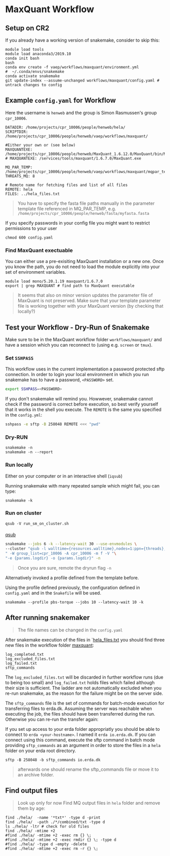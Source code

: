 # MaxQuant Workflow

## Setup on CR2
If you already have a working version of snakemake, consider to skip this:
```
module load tools
module load anaconda3/2019.10
conda init bash
bash
conda env create -f vaep/workflows/maxquant/environment.yml
#  ~/.conda/envs/snakemake
conda activate snakemake
git update-index --assume-unchanged workflows/maxquant/config.yaml # untrack changes to config
```

## Example `config.yaml` for Workflow
Here the username is `henweb` and the group is Simon Rasmussen's group `cpr_10006`.

```
DATADIR: /home/projects/cpr_10006/people/henweb/hela/
SCRIPTDIR: /home/projects/cpr_10006/people/henweb/vaep/workflows/maxquant/

#Either your own or (see below)
MAXQUANTEXE: /home/projects/cpr_10006/people/henweb/MaxQuant_1.6.12.0/MaxQuant/bin/MaxQuantCmd.exe
# MAXQUANTEXE: /services/tools/maxquant/1.6.7.0/MaxQuant.exe

MQ_PAR_TEMP: /home/projects/cpr_10006/people/henweb/vaep/workflows/maxquant/mqpar_template_1.6.xml
THREATS_MQ: 8

# Remote name for fetching files and list of all files
REMOTE: hela
FILES: ../hela_files.txt
```

> You have to specify the fasta file paths manually in the parameter template file
> referenced in MQ_PAR_TEMP, e.g. `/home/projects/cpr_10006/people/henweb/fasta/myfasta.fasta`

If you specify passwords in your config file you might want to restrict permissions to your user
```
chmod 600 config.yaml
```

### Find MaxQuant exectuable
You can either use a pre-exisiting MaxQuant installation or a  new one.
Once you know the path, you do not need to load the module explicitly
into your set of environment variables.
```
module load mono/5.20.1.19 maxquant/1.6.7.0
export | grep MAXQUANT # find path to MaxQuant executable
```

> It seems that also on minor version updates the parameter file of MaxQuant is
> not preserved. Make sure that your template parameter file is working together
> with your MaxQuant version (by checking that locally?)

## Test your Workflow - Dry-Run of Snakemake

Make sure to be in the MaxQuant workflow folder `workflows/maxquant/` and
have a session which you can reconnect to (using e.g. `screen` or `tmux`).

### Set `SSHPASS`
This workflow uses in the current implementation a password protected sftp
connection. In order to login your local environment in which you run
snakemake has to have a password,  `<PASSWORD>` set.

```bash
export SSHPASS=<PASSWORD>
```

If you don't snakemake will remind you.
Howwever, snakemake cannot check if the password is correct
before execution, so best verify yourself that it works in the shell you execute.
The `REMOTE` is the same you specified in the `config.yml`:

```bash
sshpass -e sftp -B 258048 REMOTE <<< "pwd"
```

### Dry-RUN

```
snakemake -n
snakemake -n --report
```

### Run locally

Either on your computer or in an interactive shell (`iqsub`)

Running snakemake with many repeated sample which might fail, you can type:
```
snakemake -k
```

### Run on cluster

```
qsub -V run_sm_on_cluster.sh
```

####
[qsub](http://docs.adaptivecomputing.com/torque/4-0-2/Content/topics/commands/qsub.htm)

```bash
snakemake --jobs 6 -k --latency-wait 30 --use-envmodules \
--cluster "qsub -l walltime={resources.walltime},nodes=1:ppn={threads},mem={resources.mem_mb}mb"\
" -W group_list=cpr_10006 -A cpr_10006 -m f -V "\
"-e {params.logdir} -o {params.logdir}" -n
```
> Once you are sure, remote the dryrun flag `-n`

Alternatively invoked a profile defined from the template before.

Using the profile defined previously, the configuration
defined in `config.yaml` and in the `Snakefile` will be used.

```
snakemake --profile pbs-torque --jobs 10 --latency-wait 10 -k
```

## After running snakemaker

> The file names can be changed in the `config.yaml`

After snakemake execution of the files in `[hela_files.txt](../hela_files.txt)
you should find three new files in the workflow folder [maxquant](vaep/workflows/maxquant):

```
log_completed.txt
log_excluded_files.txt
log_failed.txt
sftp_commands
```

The `log_excluded_files.txt` will be discarded in further workflow runs
(due to being too small) and `log_failed.txt` holds
files which failed although their size is sufficient. The ladder are not automatically
excluded when you re-run snakemake, as the reason for the failure might be on the
server side.

The `sftp_commands` file is the set of commands for batch-mode execution for
transferring files to erda.dk. Assuming the server was reachable when executing the
job, the files should have been transferred during the run. Otherwise you can re-run
the transfer again:

If you set up access to your erda folder appropriatly
you should be able to connect to `erda <your-hostname>`. I named it `erda io.erda.dk`.
If you can connect using this command, execute the sftp command in batch mode providing
`sftp_commands` as an argument in order to store the files in a `hela` folder on your
erda root directory.

```
sftp -B 258048 -b sftp_commands io.erda.dk
```

> afterwards one should rename the sftp_commands file or move it to an archive folder.

## Find output files
> Look up only for now
Find MQ output files in `hela` folder and remove them by age:
```
find ./hela/  -name '*txt*' -type d -print
find ./hela/  -path ./*/combined/txt -type d
ls ./hela/ -ltr # check for old files
find ./hela/ -mtime +2
#find ./hela/ -mtime +2 -exec rm {} \;
#find ./hela/ -mtime +2 -exec rmdir {} \; -type d
#find ./hela/ -type d -empty -delete
#find ./hela/ -mtime +2 -exec rm -r {} \;
```